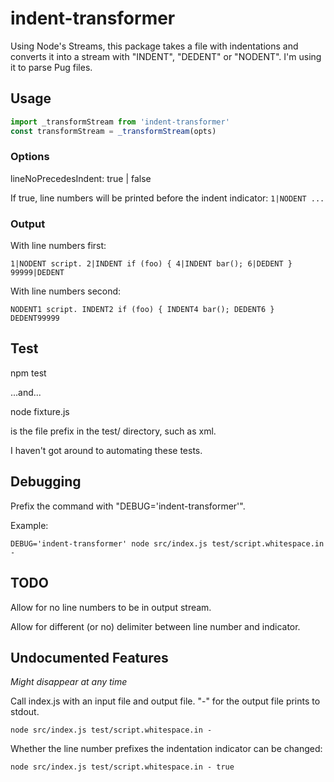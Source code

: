 # indent-transformer

Using Node's Streams, this package takes a file with indentations and converts it into a stream with "INDENT", "DEDENT" or "NODENT". I'm using it to parse Pug files.

## Usage

```js
import _transformStream from 'indent-transformer'
const transformStream = _transformStream(opts)
```

### Options

lineNoPrecedesIndent: true | false

If true, line numbers will be printed before the indent indicator: `1|NODENT ...`

### Output
With line numbers first:
```shell
1|NODENT script. 2|INDENT if (foo) { 4|INDENT bar(); 6|DEDENT } 99999|DEDENT
```

With line numbers second:
```shell
NODENT1 script. INDENT2 if (foo) { INDENT4 bar(); DEDENT6 } DEDENT99999 
```

## Test

npm test

...and...

node fixture.js <test name>

<test name> is the file prefix in the test/ directory, such as xml.

I haven't got around to automating these tests.

## Debugging

Prefix the command with "DEBUG='indent-transformer'". 

Example:
```shell
DEBUG='indent-transformer' node src/index.js test/script.whitespace.in -
```
## TODO

Allow for no line numbers to be in output stream.

Allow for different (or no) delimiter between line number and indicator.

## Undocumented Features

*Might disappear at any time*

Call index.js with an input file and output file. "-" for the output file prints to stdout.

```shell
node src/index.js test/script.whitespace.in -
```

Whether the line number prefixes the indentation indicator can be changed:

```shell
node src/index.js test/script.whitespace.in - true
```
